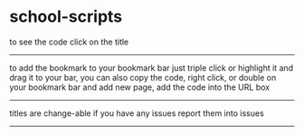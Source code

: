 # school-scripts
to see the code click on the title 
________________________________________________________________________________________________________________________
to add the bookmark to your bookmark bar just triple click or highlight it and drag it to your bar, 
you can also copy the code, right click, or double on your bookmark bar and add new page, add the code into the URL box
________________________________________________________________________________________________________________________
titles are change-able
if you have any issues report them into issues
________________________________________________________________________________________________________________________
